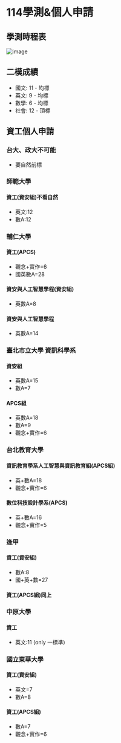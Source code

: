 # 114學測&個人申請
## 學測時程表

![image](https://premium-cdn.parenting.com.tw/files/upload/article-content-images/5098046-01JCPS6RXDRS25B13X102EBFM4.png)

## 二模成績

* 國文: 11 - 均標
* 英文: 9 - 均標
* 數學: 6 - 均標
* 社會: 12 - 頂標


## 資工個人申請

### 台大、政大不可能
* 要自然前標

### 師範大學

#### 資工(資安組)不看自然
* 英文:12
* 數A:12

### 輔仁大學
#### 資工(APCS)
* 觀念+實作=6
* 國英數A=28
#### 資安與人工智慧學程(資安組)
* 英數A=8
#### 資安與人工智慧學程
* 英數A=14

### 臺北市立大學 資訊科學系
#### 資安組
* 英數A=15
* 數A=7
#### APCS組
* 英數A=18
* 數A=9
* 觀念+實作=6

### 台北教育大學
#### 資訊教育學系人工智慧與資訊教育組(APCS組)
* 英+數A=18
* 觀念+實作=6
#### 數位科技設計學系(APCS)
* 英+數A=16
* 觀念+實作=5

### 逢甲
#### 資工(資安組)
* 數A:8
* 國+英+數=27
#### 資工(APCS組)同上

### 中原大學
#### 資工
* 英文:11 (only 一標準)

### 國立東華大學
#### 資工(資安組)
* 英文=7
* 數A=8
#### 資工(APCS組)
* 數A=7
* 觀念+實作=6




